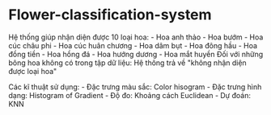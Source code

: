 # Flower-classification-system

Hệ thống giúp nhận diện được 10 loại hoa:
    - Hoa anh thảo
    - Hoa bướm
    - Hoa cúc châu phi
    - Hoa cúc huân chương
    - Hoa dâm bụt
    - Hoa đông hầu
    - Hoa đồng tiền
    - Hoa hồng đá
    - Hoa hướng dương
    - Hoa mắt huyền
Đối với những bông hoa không có trong tập dữ liệu: Hệ thông trả về "không nhận diện được loại hoa"

Các kĩ thuật sử dụng:
    - Đặc trưng màu sắc: Color hisogram
    - Đặc trưng hình dạng: Histogram of Gradient
    - Độ đo: Khoảng cách Euclidean
    - Dự đoán: KNN